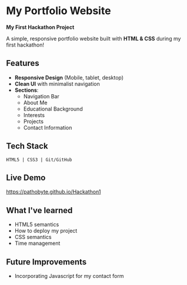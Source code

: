 # My Portfolio Website 
**My First Hackathon Project** 

A simple, responsive portfolio website built with **HTML & CSS** during my first hackathon!  

## Features 
- **Responsive Design** (Mobile, tablet, desktop)  
- **Clean UI** with minimalist navigation  
- **Sections**:  
  - Navigation Bar
  - About Me  
  - Educational Background
  - Interests  
  - Projects  
  - Contact Information


## Tech Stack   
```plaintext
HTML5 | CSS3 | Git/GitHub
```

## Live Demo 
https://pathobyte.github.io/Hackathon1


## What I've learned
- HTML5 semantics
- How to deploy my project
- CSS semantics 
- Time management

## Future Improvements
- Incorporating Javascript for my contact form

